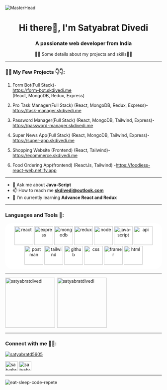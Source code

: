 ![MasterHead](https://mir-s3-cdn-cf.behance.net/project_modules/fs/54b6c068097599.5b50bca476b9b.gif)
###

<h1 align="center">Hi there👋, I'm Satyabrat Divedi</h1>
<h3 align="center">A passionate web developer from India</h3>
 <p align="center" >👨‍💻 Some details about my projects and skills👨‍💻</p>
 <hr></hr>

<h3 align="left">👨‍💻 My Few Projects 👇👇:</h3> 

1. Form Bot(Full Stack)- </br> https://form-bot.skdivedi.me </br> (React, MongoDB, Redux, Express)

2. Pro Task Manager(Full Stack) (React, MongoDB, Redux, Express)- https://task-manager.skdivedi.me

3. Password Manager(Full Stack) (React, MongoDB, Tailwind, Express)- https://password-manager.skdivedi.me

4. Super News App(Full Stack) (React, MongoDB, Tailwind, Express)- https://super-app.skdivedi.me

5. Shopping Website (Frontend) (React, Tailwind)- https://ecommerce.skdivedi.me

6. Food Ordering App(frontend) (ReactJs, Tailwind) -https://foodiess-react-web.netlify.app

<hr/>


- 💬 Ask me about **Java-Script**
- 📫 How to reach me **skdivedi@outlook.com**
- 🌱 I’m currently learning **Advance React and Redux**


<hr></hr>
<h3 align="left">Languages and Tools 🤖:</h3>

<p align="center" style="background-color: white; border-radius: 20px; padding: 10px;">
  <img src="https://www.svgrepo.com/show/354259/react.svg" alt="react" width="60" height="60" />
  <img src="https://img.icons8.com/?size=512&id=WNoJgbzDr3i2&format=png" alt="express" width="60" height="60"/>
  <img src="https://www.svgrepo.com/show/331488/mongodb.svg" alt="mongodb" width="60" height="60" />
  <img src="https://www.svgrepo.com/show/452093/redux.svg" alt="redux" width="60" height="60" />
  <img src="https://www.svgrepo.com/show/355140/node.svg" alt="node" width="60" height="60" />
  <img src="https://www.svgrepo.com/show/373705/js-official.svg" alt="java-script" width="60" height="60" />
  <img src="https://www.svgrepo.com/show/530439/api-interface.svg" alt="api" width="60" height="60" />
  <img src="https://www.svgrepo.com/show/354202/postman-icon.svg" alt="postman" width="60" height="60" />
  <img src="https://www.svgrepo.com/show/374118/tailwind.svg" alt="tailwind" width="60" height="60" />
  <img src="https://www.svgrepo.com/show/475654/github-color.svg" alt="github" width="60" height="60" />
  <img src="https://www.svgrepo.com/show/353623/css-3.svg" alt="css" width="60" height="60" />
  <img src="https://www.svgrepo.com/show/452207/framer.svg" alt="framer" width="60" height="60" />
  <img src="https://www.svgrepo.com/show/353884/html-5.svg" alt="html" width="60" height="60" />
</p>
 <hr></hr>
      
      

<p><img height="160px" align="left" src="https://github-readme-stats.vercel.app/api/top-langs?username=satyabratdivedi&show_icons=true&locale=en&layout=compact" alt="satyabratdivedi" /></p>

<p>&nbsp;<img height="160px" src="https://github-readme-stats.vercel.app/api?username=satyabratdivedi&show_icons=true&locale=en" alt="satyabratdivedi" /></p>

  <hr></hr>

<h3 align="left">Connect with me 🤙🏻:</h3>
<p align="left"> <a href="https://twitter.com/satyabratd5605" target="blank"><img src="https://img.shields.io/twitter/follow/satyabratd5605?logo=twitter&style=for-the-badge" alt="satyabratd5605" /></a> </p>
<p align="left">
<a href="https://twitter.com/satyabratd5605" target="blank"><img align="center" src="https://raw.githubusercontent.com/rahuldkjain/github-profile-readme-generator/master/src/images/icons/Social/twitter.svg" alt="satyabratd5605" height="30" width="40" /></a>
<a href="https://linkedin.com/in/satyabrat-divedi-a3555a183" target="blank"><img align="center" src="https://raw.githubusercontent.com/rahuldkjain/github-profile-readme-generator/master/src/images/icons/Social/linked-in-alt.svg" alt="satyabrat-divedi-a3555a183" height="30" width="40" /></a>
</p>
 <hr></hr>
 <img src="https://media.licdn.com/dms/image/v2/D5616AQFu6wEH3_47Tg/profile-displaybackgroundimage-shrink_350_1400/profile-displaybackgroundimage-shrink_350_1400/0/1725803815196?e=1735171200&v=beta&t=8C-GqWrHi8wueqnyERZ08Iq7VyDKoAnXRzeLKtFEU1A" alt="eat-sleep-code-repete" />
